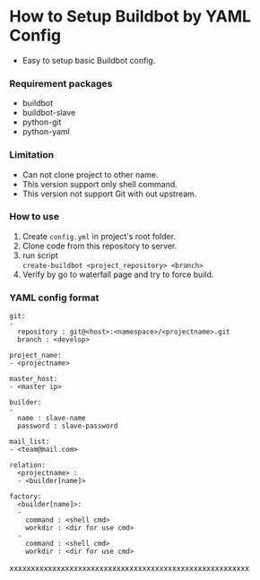 # How to Setup Buildbot by YAML Config

  * Easy to setup basic Buildbot config.

### Requirement packages 
  * buildbot
  * buildbot-slave
  * python-git
  * python-yaml

### Limitation
  * Can not clone project to other name.
  * This version support only shell command.
  * This version not support Git with out upstream.

### How to use 
1. Create `config.yml` in project's root folder.
1. Clone code from this repository to server.
1. run script  
``` create-buildbot <project_repository> <branch> ```
1. Verify by go to waterfall page and try to force build.

### YAML config format
```
git:
-
  repository : git@<host>:<namespace>/<projectname>.git
  branch : <develop>

project_name:
- <projectname>

master_host:
- <master ip>

builder:
- 
  name : slave-name
  password : slave-password

mail_list:
- <team@mail.com>

relation:
  <projectname> :
  - <builder[name]>

factory:
  <builder[name]>:
  -
    command : <shell cmd>
    workdir : <dir for use cmd>
  -
    command : <shell cmd>
    workdir : <dir for use cmd>
```
xxxxxxxxxxxxxxxxxxxxxxxxxxxxxxxxxxxxxxxxxxxxxxxxxxxxxxxx
